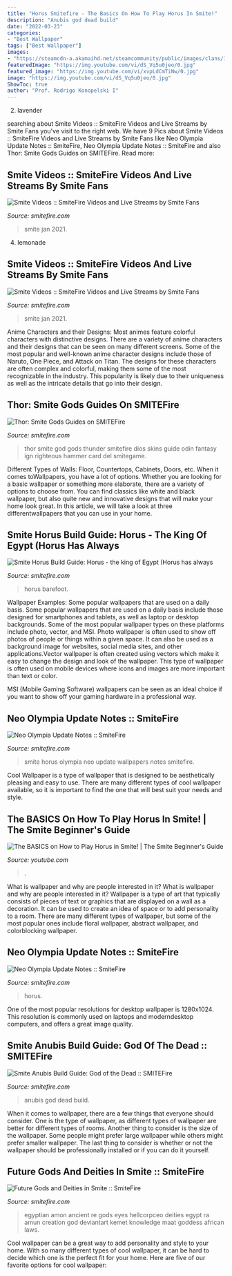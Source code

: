 ```yaml
---
title: "Horus Smitefire - The Basics On How To Play Horus In Smite!"
description: "Anubis god dead build"
date: "2022-03-23"
categories:
- "Best Wallpaper"
tags: ["Best Wallpaper"]
images:
- "https://steamcdn-a.akamaihd.net/steamcommunity/public/images/clans/10028503/279e6582a6fd0a1924a4b84024f831556606866c.jpg"
featuredImage: "https://img.youtube.com/vi/dS_Vq5u0jeo/0.jpg"
featured_image: "https://img.youtube.com/vi/xvpLdCmTiNw/0.jpg"
image: "https://img.youtube.com/vi/dS_Vq5u0jeo/0.jpg"
ShowToc: true
author: "Prof. Rodrigo Konopelski I"
---
```



2. lavender 

	

		
searching about Smite Videos :: SmiteFire Videos and Live Streams by Smite Fans you've visit to the right web. We have 9 Pics about Smite Videos :: SmiteFire Videos and Live Streams by Smite Fans like Neo Olympia Update Notes :: SmiteFire, Neo Olympia Update Notes :: SmiteFire and also Thor: Smite Gods Guides on SMITEFire. Read more:
		
    
## Smite Videos :: SmiteFire Videos And Live Streams By Smite Fans

<img loading=lazy src="https://img.youtube.com/vi/dS_Vq5u0jeo/0.jpg" onerror="this.onerror=null;this.src='https://tse2.mm.bing.net/th?id=OIP.QNV_XuSGGOVubc35t8rHOwHaFj&amp;pid=15.1';" alt="Smite Videos :: SmiteFire Videos and Live Streams by Smite Fans">

_Source: smitefire.com_

>smite jan 2021. 

	

4. lemonade 

    
## Smite Videos :: SmiteFire Videos And Live Streams By Smite Fans

<img loading=lazy src="https://img.youtube.com/vi/xvpLdCmTiNw/0.jpg" onerror="this.onerror=null;this.src='https://tse4.mm.bing.net/th?id=OIP.T0yy4n1LcgKBAGMNtA-nCQHaFj&amp;pid=15.1';" alt="Smite Videos :: SmiteFire Videos and Live Streams by Smite Fans">

_Source: smitefire.com_

>smite jan 2021. 

	

Anime Characters and their Designs: Most animes feature colorful characters with distinctive designs.
There are a variety of anime characters and their designs that can be seen on many different screens. Some of the most popular and well-known anime character designs include those of Naruto, One Piece, and Attack on Titan. The designs for these characters are often complex and colorful, making them some of the most recognizable in the industry. This popularity is likely due to their uniqueness as well as the intricate details that go into their design.

    
## Thor: Smite Gods Guides On SMITEFire

<img loading=lazy src="https://www.smitefire.com/images/god/card/thor.png" onerror="this.onerror=null;this.src='https://tse2.mm.bing.net/th?id=OIP.eM-WAlN0vLy3RfT1L1E7WQHaJx&amp;pid=15.1';" alt="Thor: Smite Gods Guides on SMITEFire">

_Source: smitefire.com_

>thor smite god gods thunder smitefire dios skins guide odin fantasy ign righteous hammer card del smitegame. 

	

Different Types of Walls: Floor, Countertops, Cabinets, Doors, etc.
When it comes toWallpapers, you have a lot of options. Whether you are looking for a basic wallpaper or something more elaborate, there are a variety of options to choose from. You can find classics like white and black wallpaper, but also quite new and innovative designs that will make your home look great. In this article, we will take a look at three differentwallpapers that you can use in your home.

    
## Smite Horus Build Guide: Horus - The King Of Egypt (Horus Has Always

<img loading=lazy src="https://i.imgur.com/1DWuxCG.png" onerror="this.onerror=null;this.src='https://tse2.mm.bing.net/th?id=OIP.q-Ju08fdabr_7ti7kOVnpAHaI2&amp;pid=15.1';" alt="Smite Horus Build Guide: Horus - the king of Egypt (Horus has always">

_Source: smitefire.com_

>horus barefoot. 

	

Wallpaper Examples: Some popular wallpapers that are used on a daily basis.
Some popular wallpapers that are used on a daily basis include those designed for smartphones and tablets, as well as laptop or desktop backgrounds. Some of the most popular wallpaper types on these platforms include photo, vector, and MSI. 
Photo wallpaper is often used to show off photos of people or things within a given space. It can also be used as a background image for websites, social media sites, and other applications.Vector wallpaper is often created using vectors which make it easy to change the design and look of the wallpaper. This type of wallpaper is often used on mobile devices where icons and images are more important than text or color. 

MSI (Mobile Gaming Software) wallpapers can be seen as an ideal choice if you want to show off your gaming hardware in a professional way.

    
## Neo Olympia Update Notes :: SmiteFire

<img loading=lazy src="https://steamcdn-a.akamaihd.net/steamcommunity/public/images/clans/10028503/4138dc8d9eb5c87d801ad2c488b5d7c12f5a3e68.jpg" onerror="this.onerror=null;this.src='https://tse4.mm.bing.net/th?id=OIP.uGsiM90REL9YFnup8EApQQHaEK&amp;pid=15.1';" alt="Neo Olympia Update Notes :: SmiteFire">

_Source: smitefire.com_

>smite horus olympia neo update wallpapers notes smitefire. 

	

Cool Wallpaper is a type of wallpaper that is designed to be aesthetically pleasing and easy to use. There are many different types of cool wallpaper available, so it is important to find the one that will best suit your needs and style.

    
## The BASICS On How To Play Horus In Smite! | The Smite Beginner&#039;s Guide

<img loading=lazy src="https://i.ytimg.com/vi/QWCPxO_lAt4/maxresdefault.jpg" onerror="this.onerror=null;this.src='https://tse1.mm.bing.net/th?id=OIP.OkxiYi81e05JJGV0MyQq4gHaEK&amp;pid=15.1';" alt="The BASICS on How to Play Horus in Smite! | The Smite Beginner&#039;s Guide">

_Source: youtube.com_

>. 

	

What is wallpaper and why are people interested in it?
What is wallpaper and why are people interested in it?
Wallpaper is a type of art that typically consists of pieces of text or graphics that are displayed on a wall as a decoration. It can be used to create an idea of space or to add personality to a room. There are many different types of wallpaper, but some of the most popular ones include floral wallpaper, abstract wallpaper, and colorblocking wallpaper.

    
## Neo Olympia Update Notes :: SmiteFire

<img loading=lazy src="https://steamcdn-a.akamaihd.net/steamcommunity/public/images/clans/10028503/279e6582a6fd0a1924a4b84024f831556606866c.jpg" onerror="this.onerror=null;this.src='https://tse3.mm.bing.net/th?id=OIP.Vn550Y_z_3aC51VZ61DIdwHaIX&amp;pid=15.1';" alt="Neo Olympia Update Notes :: SmiteFire">

_Source: smitefire.com_

>horus. 

	

One of the most popular resolutions for desktop wallpaper is 1280x1024. This resolution is commonly used on laptops and moderndesktop computers, and offers a great image quality.

    
## Smite Anubis Build Guide: God Of The Dead :: SMITEFire

<img loading=lazy src="https://s-media-cache-ak0.pinimg.com/736x/5c/e9/df/5ce9dfb8830335e652cac3de158242bc.jpg" onerror="this.onerror=null;this.src='https://tse2.mm.bing.net/th?id=OIP._AaFa9SKBYupGLEzpEUtggHaJ6&amp;pid=15.1';" alt="Smite Anubis Build Guide: God of the Dead :: SMITEFire">

_Source: smitefire.com_

>anubis god dead build. 

	

When it comes to wallpaper, there are a few things that everyone should consider. One is the type of wallpaper, as different types of wallpaper are better for different types of rooms. Another thing to consider is the size of the wallpaper. Some people might prefer large wallpaper while others might prefer smaller wallpaper. The last thing to consider is whether or not the wallpaper should be professionally installed or if you can do it yourself.

    
## Future Gods And Deities In Smite :: SmiteFire

<img loading=lazy src="http://fc04.deviantart.net/fs7/i/2005/202/f/6/Eyes_of_Amon_Re_by_hellcorpceo.jpg" onerror="this.onerror=null;this.src='https://tse1.mm.bing.net/th?id=OIP.sbeLCHGYzQzbKhchnwP2WwHaLH&amp;pid=15.1';" alt="Future Gods and Deities in Smite :: SmiteFire">

_Source: smitefire.com_

>egyptian amon ancient re gods eyes hellcorpceo deities egypt ra amun creation god deviantart kemet knowledge maat goddess african laws. 

	

Cool wallpaper can be a great way to add personality and style to your home. With so many different types of cool wallpaper, it can be hard to decide which one is the perfect fit for your home. Here are five of our favorite options for cool wallpaper: 

